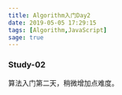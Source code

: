 ```yaml
---
title: Algorithm入门Day2
date: 2019-05-05 17:29:15
tags: [Algorithm,JavaScript]
sage: true
---
```


### Study-02

算法入门第二天，稍微增加点难度。

